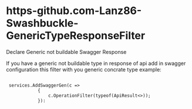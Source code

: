 # https-github.com-Lanz86-Swashbuckle-GenericTypeResponseFilter
Declare Generic not buildable Swagger Response

If you have a generic not buildable type in response of api add in swagger configuration this filter with you generic concrate type
example:

<code>
 services.AddSwaggerGen(c =>
            {
                c.OperationFilter<GenericTypeResponseFilter>(typeof(ApiResult<>));
            }):
</code>